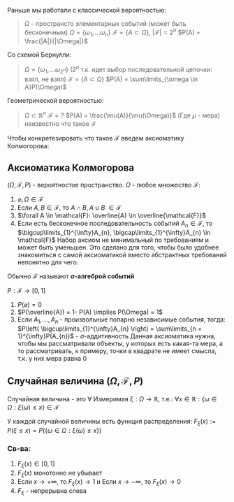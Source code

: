 
Раньше мы работали с классической вероятностью:

>$\Omega$ - пространсто элементарных событий (может быть бесконечным) 
$\Omega = \{ \omega_{1},\dots \omega_{n} \}$
$\mathcal{F} = \{ A \subset \Omega \}$, $\left| \mathcal{F} \right| = 2^n$
$P(A) = \frac{|A|}{|\Omega|}$

Со схемой Бернулли:

>$\Omega = \{ \omega_{1},\dots \omega_{2^n} \}$ ($2^n$ т.к. идет выбор последовательной цепочки: взял, не взял)
>$\mathcal{F}= \{  A \subset \Omega \}$
>$P(A) = \sum\limits_{\omega \in A}P(\Omega)$

Геометрической вероятностью:

>$\Omega \subset \mathbb{R}^n$
>$\mathcal{F} = ?$
>$P(A) = \frac{\mu(A)}{\mu(\Omega)}$ (Где $\mu$ - мера)
 неизвестно что такое $\mathcal{F}$

Чтобы конкретезировать что такое $\mathcal{F}$ введем аксиоматику Колмогорова:

## Аксиоматика Колмогорова
$(\Omega, \mathcal{F}, P)$ - вероятностое пространство.
$\Omega$ - любое множество
$\mathcal{F}$:
1) $\varnothing, \Omega \in \mathcal{F}$
2) Если $A,B \in \mathcal{F}$, то $A \cap B, A \cup B$ $\in \mathcal{F}$
3) $\forall A \in \mathcal{F}: \overline{A} \in \overline{\mathcal{F}}$
4) Если есть бесконечное последовательность событий $A_{n} \in \mathcal{F}$, то $\bigcup\limits_{1}^{\infty}A_{n}, \bigcap\limits_{1}^{\infty}A_{n} \in \mathcal{F}$
Набор аксиом не минимальный по требованиям и может быть уменьшен. Это сделано для того, чтобы было удобнее знакомиться с самой аксиоматикой вместо абстрактных требований непонятно для чего.

Обычно $\mathcal{F}$ называют **$\sigma$-алгеброй событий**

$P: \mathcal{F} \to [0,1]$
1) $P(\varnothing) = 0$
2) $P(\overline{A}) = 1- P(A) \implies P(\Omega) = 1$
3) Если $A_{1},\dots,A_{n}$ - произвольные попарно независимые события, тогда: $P\left( \bigcup\limits_{1}^{\infty}A_{n} \right) = \sum\limits_{n = 1}^{\infty}P(A_{n})$ - $\sigma$-аддитивность
Данная аксиоматика нужна, чтобы мы рассматривали объекты, у которых есть какая-та мера, а то рассматривать, к примеру, точки в квадрате не имеет смысла, т.к. у них мера равна 0


## Случайная величина ($\Omega, \mathcal{F}, P$)
Случайная величина - это $\forall \text{ Измеримая }\xi:\Omega \to \mathbb{R}$, т.е.:
$\forall x \in \mathbb{R}: \{ \omega \in \Omega: \xi(\omega) \leq x \} \in \mathcal{F}$

У каждой случайной величины есть функция распределения:
$F_{\xi}(x) := P(\xi \leq x) = P(\{ \omega \in \Omega: \xi(\omega) \leq x \})$

### Св-ва:
1) $F_{\xi}(x) \in [0,1]$
2) $F_{\xi}(x)$ монотонно не убывает
3) Если $x \to +\infty$, то $F_{\xi}(x) \to 1$ и Если $x \to -\infty$, то $F_{\xi}(x) \to 0$
4) $F_{\xi}$ - непрерывна слева
